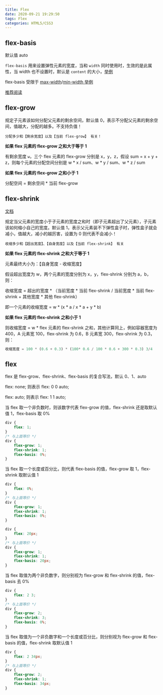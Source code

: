 ```yaml
---
title: Flex
date: 2020-09-21 19:29:50
tags: Flex
categories: HTML5/CSS3
---
```


## flex-basis

默认值 auto

`flex-basis` 用来设置弹性元素的宽度，当和 `width` 同时使用时，生效的是此属性，当 width 也不设置时，默认是 `content` 的大小，[举例](/resource/demos/demo07/01_flex-basis.html)

flex-basis 受限于 [max-width](/resource/demos/demo07/02_flex-basis.html)/[min-width 举例](/resource/demos/demo07/03_flex-basis.html)

[推荐阅读](https://mastery.games/post/the-difference-between-width-and-flex-basis/)

## flex-grow

规定子元素该如何分配父元素的剩余空间，默认值 0，表示不分配父元素的剩余空间，值越大，分配的越多。不支持负值！

```
分配多少和【剩余宽度】以及【当前 flex-grow】 有关！
```

**如果 flex 元素的 flex-grow 之和大于等于 1**

有剩余宽度 `w`，三个 flex 元素的 flex-grow 分别是 x，y，z，假设 sum = x + y + z，则每个元素的分配空间分别是 w \* x / sum、w \* y / sum、w \* z / sum

**如果 flex 元素的 flex-grow 之和小于 1**

分配空间 = 剩余空间 \* 当前 flex-grow

## flex-shrink

[文档](https://www.w3.org/TR/css-flexbox-1/#valdef-flex-flex-shrink)

规定当父元素的宽度小于子元素的宽度之和时（即子元素超出了父元素），子元素该如何缩小自己的宽度。默认值 1，表示父元素装不下弹性盒子时，弹性盒子就会减小，值越大，减小的越厉害，设置为 0 则代表不会减小！

```
收缩多少和【超出宽度】、【自身宽度】以及【当前 flex-shrink】 有关
```

**如果 flex 元素的 flex-shrink 之和大于等于 1**

元素最终大小为：【自身宽度 - 收缩宽度】

假设超出宽度为 w，两个元素的宽度分别为 x，y，flex-shrink 分别为 a，b，则：

收缩宽度 = 超出的宽度 \* （当前宽度 \* 当前 flex-shrink / 当前宽度 \* 当前 flex-shrink + 其他宽度 \* 其他 flex-shrink）

即一个元素的收缩宽度 = w \* (x \* a / x \* a + y \* b)

**如果 flex 元素的 flex-shrink 之和小于 1**

则收缩宽度 = w * flex 元素的 flex-shrink 之和，其他计算同上，例如容器宽度为 400，A 元素宽 100，flex-shrink 为 0.6，B 元素宽 300，flex-shrink 为 0.3，则：

```javascript
收缩宽度 = 100 * (0.6 + 0.3) * (100* 0.6 / 100 * 0.6 + 300 * 0.3) 3/4
```

## flex

flex 是 flex-grow、flex-shrink、flex-basis 的复合写法，默认 0、1、auto

flex: none; 则表示 flex: 0 0 auto;

flex: auto; 则表示 flex: 1 1 auto;

当 flex 取一个非负数时，则该数字代表 flex-grow 的值，flex-shrink 还是取默认值 1，flex-basis 取 0%

```css
div {
    flex: 1;
}
/* 与上面等价 */
div {
    flex-grow: 1;
    flex-shrink: 1;
    flex-basis: 0%;
}
```

当 flex 取一个长度或百分比，则代表 flex-basis 的值，flex-grow 取 1，flex-shrink 取默认值 1

```css
div {
    flex: 0%;
}
/* 与上面等价 */
div {
    flex-grow: 1;
    flex-shrink: 1;
    flex-basis: 0%;
}
```

```css
div {
    flex: 20px;
}
/* 与上面等价 */
div {
    flex-grow: 1;
    flex-shrink: 1;
    flex-basis: 20px;
}
```

当 flex 取值为两个非负数字，则分别视为 flex-grow 和 flex-shrink 的值，flex-basis 去 0%

```css
div {
    flex: 2 3;
}
/* 与上面等价 */
div {
    flex-grow: 2;
    flex-shrink: 3;
    flex-basis: 0%;
}
```

当 flex 取值为一个非负数字和一个长度或百分比，则分别视为 flex-grow 和 flex-basis 的值，flex-shrink 取默认值 1

```css
div {
    flex: 2 34px;
}
/* 与上面等价 */
div {
    flex-grow: 2;
    flex-shrink: 1;
    flex-basis: 34px;
}
```